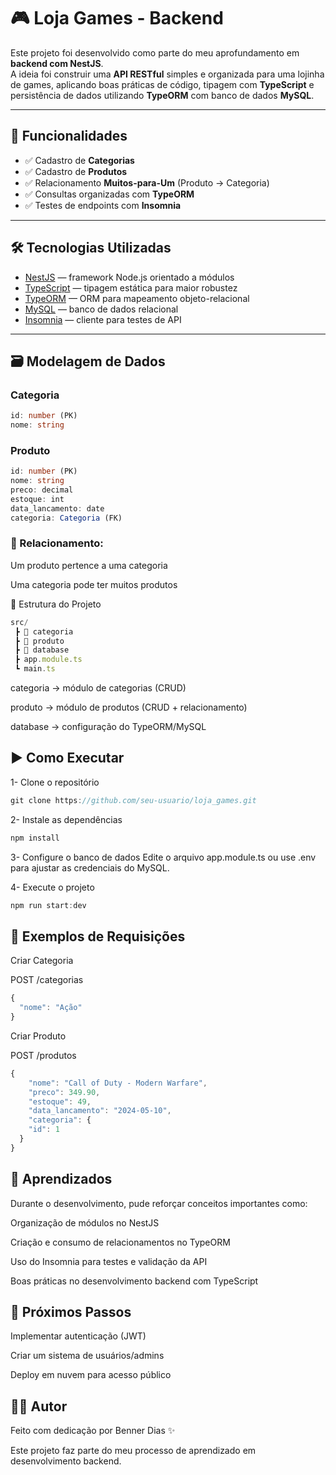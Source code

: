 # 🎮 Loja Games - Backend  

Este projeto foi desenvolvido como parte do meu aprofundamento em **backend com NestJS**.  
A ideia foi construir uma **API RESTful** simples e organizada para uma lojinha de games, aplicando boas práticas de código, tipagem com **TypeScript** e persistência de dados utilizando **TypeORM** com banco de dados **MySQL**.  

---

## 📌 Funcionalidades  

- ✅ Cadastro de **Categorias**  
- ✅ Cadastro de **Produtos**  
- ✅ Relacionamento **Muitos-para-Um** (Produto → Categoria)  
- ✅ Consultas organizadas com **TypeORM**  
- ✅ Testes de endpoints com **Insomnia**  

---

## 🛠️ Tecnologias Utilizadas  

- [NestJS](https://nestjs.com/) — framework Node.js orientado a módulos  
- [TypeScript](https://www.typescriptlang.org/) — tipagem estática para maior robustez  
- [TypeORM](https://typeorm.io/) — ORM para mapeamento objeto-relacional  
- [MySQL](https://www.mysql.com/) — banco de dados relacional  
- [Insomnia](https://insomnia.rest/) — cliente para testes de API  

---

## 🗃️ Modelagem de Dados  

### Categoria  
```ts
id: number (PK)  
nome: string  
```

### Produto
```ts
id: number (PK)  
nome: string  
preco: decimal
estoque: int
data_lancamento: date  
categoria: Categoria (FK)
```
### 🔗 Relacionamento:

Um produto pertence a uma categoria

Uma categoria pode ter muitos produtos

📂 Estrutura do Projeto
```ts
src/
 ┣ 📁 categoria
 ┣ 📁 produto
 ┣ 📁 database
 ┣ app.module.ts
 ┗ main.ts
```
categoria → módulo de categorias (CRUD)

produto → módulo de produtos (CRUD + relacionamento)

database → configuração do TypeORM/MySQL

## ▶️ Como Executar

1- Clone o repositório
```ts
git clone https://github.com/seu-usuario/loja_games.git
```
2- Instale as dependências
```ts
npm install
```

3- Configure o banco de dados
Edite o arquivo app.module.ts ou use .env para ajustar as credenciais do MySQL.

4- Execute o projeto
```ts
npm run start:dev
```

## 📌 Exemplos de Requisições
Criar Categoria

POST /categorias
```ts
{
  "nome": "Ação"
}
```
Criar Produto

POST /produtos
```ts
{
	"nome": "Call of Duty - Modern Warfare",
	"preco": 349.90,
	"estoque": 49,
	"data_lancamento": "2024-05-10",
	"categoria": {
    "id": 1
  }
}


```

## 📖 Aprendizados

Durante o desenvolvimento, pude reforçar conceitos importantes como:

Organização de módulos no NestJS

Criação e consumo de relacionamentos no TypeORM

Uso do Insomnia para testes e validação da API

Boas práticas no desenvolvimento backend com TypeScript

## 🚀 Próximos Passos

Implementar autenticação (JWT)

Criar um sistema de usuários/admins

Deploy em nuvem para acesso público

## 👨‍💻 Autor

Feito com dedicação por Benner Dias ✨

Este projeto faz parte do meu processo de aprendizado em desenvolvimento backend.
